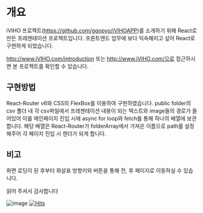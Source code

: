 # 개요

iVIHO 프로젝트(https://github.com/ggopyo/iVIHOAPP)를 소개하기 위해 React로 만든 프레젠테이션 프로젝트입니다.
프론트엔드 업무에 보다 익숙해지고 싶어 React로 구현하게 되었습니다.

http://www.iVIHO.com/introduction 또는 http://www.iVIHO.com/으로 접근하시면 본 프로젝트를 확인할 수 있습니다.

## 구현방법
React-Router v6와 CSS의 FlexBox를 이용하여 구현하였습니다.
public folder의 csv 폴더 내 각 csv파일에서 프레젠테이션 내용이 되는 텍스트와 image들의 경로가 들어있어
이를 메인페이지 진입 시에 async for loop와 fetch를 통해 하나의 배열에 보관합니다.
해당 배열은 React-Router가 folderArray에서 가져온 이름으로 path를 설정해주어 각 페이지 진입 시 
렌더가 되게 합니다.

## 비고
화면 로딩이 된 후부터 화살표 방향키와 버튼을 통해 전, 후 페이지로 이동하실 수 있습니다.

읽어 주셔서 감사합니다

![image](https://user-images.githubusercontent.com/34387356/154852375-b597a665-19d7-411b-9e95-8edb7718b948.png)
[![Hits](https://hits.seeyoufarm.com/api/count/incr/badge.svg?url=https%3A%2F%2Fgithub.com%2Fgjbae1212%2Fhit-counter&count_bg=%2379C83D&title_bg=%23555555&icon=&icon_color=%23E7E7E7&title=hits&edge_flat=false)](https://hits.seeyoufarm.com)
